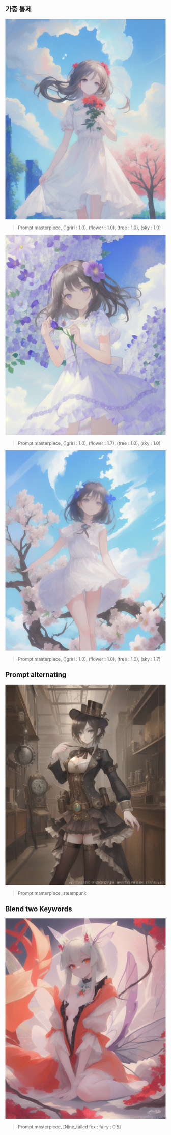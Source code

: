 
## 가중 통제

![image](https://github.com/qwg12/AI_Project_2025_01/blob/main/Img2img/00000-2754543258.png?raw=true)

>Prompt
masterpiece, (1grirl : 1.0), (flower : 1.0), (tree : 1.0), (sky : 1.0)

![image](https://raw.githubusercontent.com/qwg12/AI_Project_2025_01/ecb629fd301eaf2f946ed8b3716a2fdc1137265f/Img2img/Prompt/00011-452237930.png)

>Prompt
masterpiece, (1grirl : 1.0), (flower : 1.7), (tree : 1.0), (sky : 1.0)

![image](https://raw.githubusercontent.com/qwg12/AI_Project_2025_01/ecb629fd301eaf2f946ed8b3716a2fdc1137265f/Img2img/Prompt/00012-2919998344.png)

>Prompt
masterpiece, (1grirl : 1.0), (flower : 1.0), (tree : 1.0), (sky : 1.7)


## Prompt alternating

![image](https://github.com/qwg12/AI_Project_2025_01/blob/main/Img2img/00001-3456916645.png?raw=true)

>Prompt
masterpiece, steampunk

## Blend two Keywords

![image](https://raw.githubusercontent.com/qwg12/AI_Project_2025_01/ecb629fd301eaf2f946ed8b3716a2fdc1137265f/Img2img/Prompt/00013-3237565512.png)

>Prompt
masterpiece, [Nine_tailed fox : fairy : 0.5]
